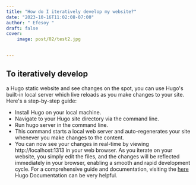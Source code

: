 ```yaml
---
title: "How do I iteratively develop my website?"
date: "2023-10-16T11:02:08-07:00"
author: " Efesoy "
draft: false
cover:
    image: post/02/test2.jpg
   

---
```

## To iteratively develop
 a Hugo static website and see changes on the spot, you can use Hugo's built-in local server which live reloads as you make changes to your site. Here's a step-by-step guide:

- Install Hugo on your local machine.
- Navigate to your Hugo site directory via the command line.
- Run hugo server in the command line.
- This command starts a local web server and auto-regenerates your site whenever you make changes to the content.
- You can now see your changes in real-time by viewing http://localhost:1313 in your web browser.
As you iterate on your website, you simply edit the files, and the changes will be reflected immediately in your browser, enabling a smooth and rapid development cycle. For a comprehensive guide and documentation, visiting the [here](https://gohugo.io/documentation/)   Hugo Documentation can be very helpful.
